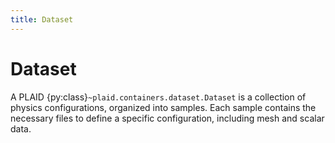 ```yaml
---
title: Dataset
---
```


# Dataset

A PLAID {py:class}`~plaid.containers.dataset.Dataset` is a collection of physics configurations, organized into samples. Each sample contains the necessary files to define a specific configuration, including mesh and scalar data.
